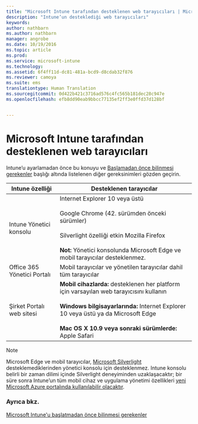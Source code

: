 ```yaml
---
title: "Microsoft Intune tarafından desteklenen web tarayıcıları | Microsoft Intune"
description: "Intune’un desteklediği web tarayıcıları"
keywords: 
author: nathbarn
ms.author: nathbarn
manager: angrobe
ms.date: 10/19/2016
ms.topic: article
ms.prod: 
ms.service: microsoft-intune
ms.technology: 
ms.assetid: 6f4ff11d-dc81-481a-bcd9-d8cdab32f876
ms.reviewer: camoya
ms.suite: ems
translationtype: Human Translation
ms.sourcegitcommit: 0d422b421c3716ad576c4fc565b181dec28c947e
ms.openlocfilehash: efb8dd90eab9bbcc77135ef2ff3e0ffd37d128bf


---
```


# Microsoft Intune tarafından desteklenen web tarayıcıları

Intune’u ayarlamadan önce bu konuyu ve [Başlamadan önce bilinmesi gerekenler](what-to-know-before-you-start-microsoft-intune.md) başlığı altında listelenen diğer gereksinimleri gözden geçirin.

|Intune özelliği |Desteklenen tarayıcılar|
|---------|---------|
|Intune Yönetici konsolu     |  Internet Explorer 10 veya üstü<br /><br />Google Chrome (42. sürümden önceki sürümler)<br /><br />Silverlight özelliği etkin Mozilla Firefox<br /><br />**Not:** Yönetici konsolunda Microsoft Edge ve mobil tarayıcılar desteklenmez.                      
|Office 365 Yönetici Portalı     |Mobil tarayıcılar ve yönetilen tarayıcılar dahil tüm tarayıcılar  |
|Şirket Portalı web sitesi     |**Mobil cihazlarda:** desteklenen her platform için varsayılan web tarayıcısını kullanın   <br /><br />**Windows bilgisayarlarında:** Internet Explorer 10 veya üstü ya da Microsoft Edge<br /><br />**Mac OS X 10.9 veya sonraki sürümlerde:** Apple Safari    |

> [!Note]
> Microsoft Edge ve mobil tarayıcılar, [Microsoft Silverlight](https://msdn.microsoft.com/en-us/library/cc838158(v=vs.95).aspx) desteklemediklerinden yönetici konsolu için desteklenmez. Intune konsolu belirli bir zaman dilimi içinde Silverlight deneyiminden uzaklaşacaktır; bir süre sonra Intune’un tüm mobil cihaz ve uygulama yönetimi özellikleri [yeni Microsoft Azure portalında kullanılabilir olacaktır](https://blogs.technet.microsoft.com/enterprisemobility/2015/11/17/enhancing-managed-mobile-productivity/).

### Ayrıca bkz.
[Microsoft Intune'u başlatmadan önce bilinmesi gerekenler](what-to-know-before-you-start-microsoft-intune.md)



<!--HONumber=Oct16_HO4-->


